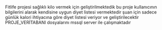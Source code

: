 Fitlife projesi sağlıklı kilo vermek için geliştirilmektedik bu proje kullanıcının bilgilerini alarak kendisine uygun diyet listesi vermektedir şuan için sadece günlük kalori ihtiyacına göre diyet listesi veriyor ve geliştirilecektir
PROJE_VERİTABANI dosyalarını mssql server ile çalışmaktadır